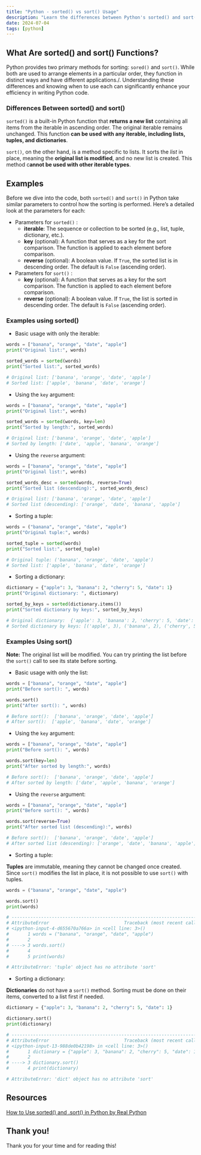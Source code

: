 ```yaml
---
title: "Python - sorted() vs sort() Usage"
description: "Learn the differences between Python's sorted() and sort() functions, with examples for lists, tuples, and dictionaries. Understand their parameters and usage"
date: 2024-07-04
tags: [python]
---
```


## What Are sorted() and sort() Functions?

Python provides two primary methods for sorting: `sored()` and `sort()`. While both are used to arrange elements in a particular order, they function in distinct ways and have different applications./. Understanding these differences and knowing when to use each can significantly enhance your efficiency in writing Python code.

### Differences Between sorted() and sort()

`sorted()` is a built-in Python function that **returns a new list** containing all items from the iterable in ascending order. The original iterable remains unchanged. This function **can be used with any iterable, including lists, tuples, and dictionaries**.

`sort()`, on the other hand, is a method specific to lists. It sorts the _list_ in place, meaning the **original list is modified**, and no new list is created. This method c**annot be used with other iterable types**.

## Examples

Before we dive into the code, both `sorted()` and `sort()` in Python take similar parameters to control how the sorting is performed. Here’s a detailed look at the parameters for each:

- Parameters for `sorted()` :
  - **iterable**: The sequence or collection to be sorted (e.g., list, tuple, dictionary, etc.).
  - **key** (optional): A function that serves as a key for the sort comparison. The function is applied to each element before comparison.
  - **reverse** (optional): A boolean value. If `True`, the sorted list is in descending order. The default is `False` (ascending order).
- Parameters for `sort()` :
  - **key** (optional): A function that serves as a key for the sort comparison. The function is applied to each element before comparison.
  - **reverse** (optional): A boolean value. If `True`, the list is sorted in descending order. The default is `False` (ascending order).

### Examples using sorted()

- Basic usage with only the iterable:

```python
words = ["banana", "orange", "date", "apple"]
print("Original list:", words)

sorted_words = sorted(words)
print("Sorted list:", sorted_words)

# Original list: ['banana', 'orange', 'date', 'apple']
# Sorted list: ['apple', 'banana', 'date', 'orange']
```

- Using the `key` argument:

```python
words = ["banana", "orange", "date", "apple"]
print("Original list:", words)

sorted_words = sorted(words, key=len)
print("Sorted by length:", sorted_words)

# Original list: ['banana', 'orange', 'date', 'apple']
# Sorted by length: ['date', 'apple', 'banana', 'orange']
```

- Using the `reverse` argument:

```python
words = ["banana", "orange", "date", "apple"]
print("Original list:", words)

sorted_words_desc = sorted(words, reverse=True)
print("Sorted list (descending):", sorted_words_desc)

# Original list: ['banana', 'orange', 'date', 'apple']
# Sorted list (descending): ['orange', 'date', 'banana', 'apple']
```

- Sorting a tuple:

```python
words = ("banana", "orange", "date", "apple")
print("Original tuple:", words)

sorted_tuple = sorted(words)
print("Sorted list:", sorted_tuple)

# Original tuple: ('banana', 'orange', 'date', 'apple')
# Sorted list: ['apple', 'banana', 'date', 'orange']
```

- Sorting a dictionary:

```python
dictionary = {"apple": 3, "banana": 2, "cherry": 5, "date": 1}
print("Original dictionary: ", dictionary)

sorted_by_keys = sorted(dictionary.items())
print("Sorted dictionary by keys:", sorted_by_keys)

# Original dictionary:  {'apple': 3, 'banana': 2, 'cherry': 5, 'date': 1}
# Sorted dictionary by keys: [('apple', 3), ('banana', 2), ('cherry', 5), ('date', 1)]
```

### Examples Using sort()

**Note:** The original list will be modified. You can try printing the list before the `sort()` call to see its state before sorting.

- Basic usage with only the list:

```python
words = ["banana", "orange", "date", "apple"]
print("Before sort(): ", words)

words.sort()
print("After sort(): ", words)

# Before sort():  ['banana', 'orange', 'date', 'apple']
# After sort():  ['apple', 'banana', 'date', 'orange']
```

- Using the `key` argument:

```python
words = ["banana", "orange", "date", "apple"]
print("Before sort(): ", words)

words.sort(key=len)
print("After sorted by length:", words)

# Before sort():  ['banana', 'orange', 'date', 'apple']
# After sorted by length: ['date', 'apple', 'banana', 'orange']
```

- Using the `reverse` argument:

```python
words = ["banana", "orange", "date", "apple"]
print("Before sort(): ", words)

words.sort(reverse=True)
print("After sorted list (descending):", words)

# Before sort():  ['banana', 'orange', 'date', 'apple']
# After sorted list (descending): ['orange', 'date', 'banana', 'apple']
```

- Sorting a tuple:

**Tuples** are immutable, meaning they cannot be changed once created. Since `sort()` modifies the list in place, it is not possible to use `sort()` with tuples.

```python
words = ("banana", "orange", "date", "apple")

words.sort()
print(words)

# ---------------------------------------------------------------------------
# AttributeError                            Traceback (most recent call last)
# <ipython-input-4-d655670a766a> in <cell line: 3>()
#       1 words = ("banana", "orange", "date", "apple")
#       2
# ----> 3 words.sort()
#       4
#       5 print(words)

# AttributeError: 'tuple' object has no attribute 'sort'
```

- Sorting a dictionary:

**Dictionaries** do not have a `sort()` method. Sorting must be done on their items, converted to a list first if needed.

```python
dictionary = {"apple": 3, "banana": 2, "cherry": 5, "date": 1}

dictionary.sort()
print(dictionary)

# ---------------------------------------------------------------------------
# AttributeError                            Traceback (most recent call last)
# <ipython-input-13-988de0b42198> in <cell line: 3>()
#       1 dictionary = {"apple": 3, "banana": 2, "cherry": 5, "date": 1}
#       2
# ----> 3 dictionary.sort()
#       4 print(dictionary)

# AttributeError: 'dict' object has no attribute 'sort'
```

## Resources

[How to Use sorted() and .sort() in Python by Real Python](https://realpython.com/python-sort/#ordering-values-with-sort)

## Thank you!

Thank you for your time and for reading this!
